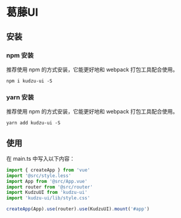 
# 葛藤UI

## 安装

### npm 安装
推荐使用 npm 的方式安装，它能更好地和 webpack 打包工具配合使用。

`npm i kudzu-ui -S`

### yarn 安装
推荐使用 npm 的方式安装，它能更好地和 webpack 打包工具配合使用。

`yarn add kudzu-ui -S`

## 使用

在 main.ts 中写入以下内容：
```javascript
import { createApp } from 'vue'
import '@src/style.less'
import App from '@src/App.vue'
import router from '@src/router'
import KudzuUI from 'kudzu-ui'
import 'kudzu-ui/lib/style.css'

createApp(App).use(router).use(KudzuUI).mount('#app')

```